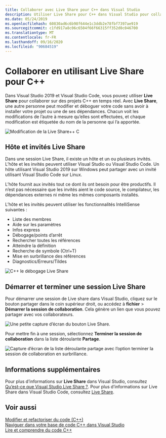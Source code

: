 ```yaml
---
title: Collaborer avec Live Share pour C++ dans Visual Studio
description: Utiliser Live Share pour C++ dans Visual Studio pour collaborer et partager du code en temps réel.
ms.date: 05/24/2019
ms.openlocfilehash: 60830ad6c6b98f644e1c3ddb2e78fbf7397ae919
ms.sourcegitcommit: c1fd917a8c06c6504f66f66315ff352d0c046700
ms.translationtype: MT
ms.contentlocale: fr-FR
ms.lasthandoff: 09/16/2020
ms.locfileid: "90684519"
---
```

# <a name="collaborate-using-live-share-for-c"></a>Collaborer en utilisant Live Share pour C++

Dans Visual Studio 2019 et Visual Studio Code, vous pouvez utiliser **Live Share** pour collaborer sur des projets C++ en temps réel. Avec **Live Share**, une autre personne peut modifier et déboguer votre code sans avoir à installer votre projet ou une de ses dépendances. Chacun voit les modifications de l’autre à mesure qu’elles sont effectuées, et chaque modification est étiquetée du nom de la personne qui l’a apportée.

![Modification de la Live Share&#43;&#43; C](../ide/media/live-share-edit-cpp.png "Modification des Live Share en C++")

## <a name="live-share-host-and-guests"></a>Hôte et invités Live Share

Dans une session Live Share, il existe un hôte et un ou plusieurs invités. L’hôte et les invités peuvent utiliser Visual Studio ou Visual Studio Code. Un hôte utilisant Visual Studio 2019 sur Windows peut partager avec un invité utilisant Visual Studio Code sur Linux.

L’hôte fournit aux invités tout ce dont ils ont besoin pour être productifs. Il n’est pas nécessaire que les invités aient le code source, le compilateur, les dépendances externes ni même les mêmes composants installés.

L’hôte et les invités peuvent utiliser les fonctionnalités IntelliSense suivantes :

- Liste des membres
- Aide sur les paramètres
- Infos express
- Débogage/points d’arrêt
- Rechercher toutes les références
- Atteindre la définition
- Recherche de symbole (Ctrl+T)
- Mise en surbrillance des références
- Diagnostics/Erreurs/Tildes

![C&#43;&#43; le débogage Live Share](../ide/media/live-share-debug-cpp.png "Débogage Live Share en C++")

## <a name="start-and-end-a-live-share-session"></a>Démarrer et terminer une session Live Share

Pour démarrer une session de Live share dans Visual Studio, cliquez sur le bouton partager dans le coin supérieur droit, ou accédez à **fichier**  >  **Démarrer la session de collaboration**. Cela génère un lien que vous pouvez partager avec vos collaborateurs.

![Une petite capture d’écran du bouton Live Share.](../ide/media/live-share-button-cpp.png "Bouton Live Share")

Pour mettre fin à une session, sélectionnez **Terminer la session de collaboration** dans la liste déroulante **Partage**.

![Capture d’écran de la liste déroulante partage avec l’option terminer la session de collaboration en surbrillance.](../ide/media/live-share-end-session-cpp.png "Bouton Live Share")

## <a name="for-more-information"></a>Informations supplémentaires

Pour plus d’informations sur **Live Share** dans Visual Studio, consultez [Qu’est-ce que Visual Studio Live Share ?](/visualstudio/liveshare/). Pour plus d’informations sur Live Share dans Visual Studio Code, consultez [Live Share](https://marketplace.visualstudio.com/items?itemName=ms-vsliveshare.vsliveshare).

## <a name="see-also"></a>Voir aussi

[Modifier et refactoriser du code (C++)](writing-and-refactoring-code-cpp.md)</br>
[Naviguer dans votre base de code C++ dans Visual Studio](navigate-code-cpp.md)</br>
[Lire et comprendre du code C++](read-and-understand-code-cpp.md)</br>
